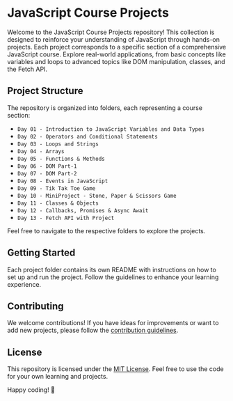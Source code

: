 # JavaScript Course Projects

Welcome to the JavaScript Course Projects repository! This collection is designed to reinforce your understanding of JavaScript through hands-on projects. Each project corresponds to a specific section of a comprehensive JavaScript course. Explore real-world applications, from basic concepts like variables and loops to advanced topics like DOM manipulation, classes, and the Fetch API.

## Project Structure

The repository is organized into folders, each representing a course section:

- `Day 01 - Introduction to JavaScript Variables and Data Types`
- `Day 02 - Operators and Conditional Statements`
- `Day 03 - Loops and Strings`
- `Day 04 - Arrays`
- `Day 05 - Functions & Methods`
- `Day 06 - DOM Part-1`
- `Day 07 - DOM Part-2`
- `Day 08 - Events in JavaScript`
- `Day 09 - Tik Tak Toe Game`
- `Day 10 - MiniProject - Stone, Paper & Scissors Game`
- `Day 11 - Classes & Objects`
- `Day 12 - Callbacks, Promises & Async Await`
- `Day 13 - Fetch API with Project`

Feel free to navigate to the respective folders to explore the projects.

## Getting Started

Each project folder contains its own README with instructions on how to set up and run the project. Follow the guidelines to enhance your learning experience.

## Contributing

We welcome contributions! If you have ideas for improvements or want to add new projects, please follow the [contribution guidelines](CONTRIBUTING.md).

## License

This repository is licensed under the [MIT License](LICENSE). Feel free to use the code for your own learning and projects.

Happy coding! 🚀
